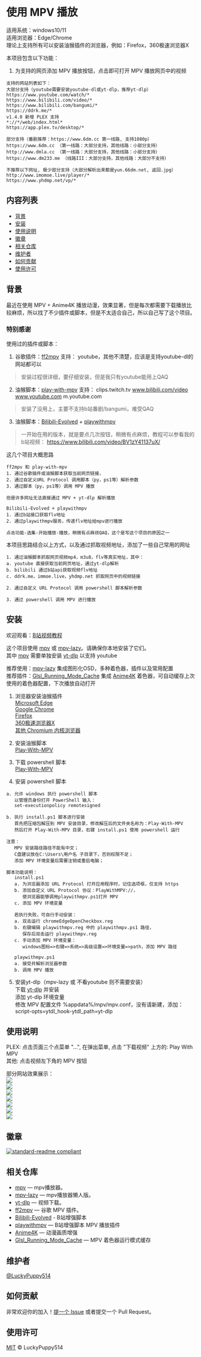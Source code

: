 # 使用 MPV 播放

适用系统：windows10/11  
适用浏览器：Edge/Chrome  
理论上支持所有可以安装油猴插件的浏览器，例如：Firefox，360极速浏览器X

本项目包含以下功能：

1. 为支持的网页添加 MPV 播放按钮，点击即可打开 MPV 播放网页中的视频

```
支持的网站列表如下：
大部分支持（youtube需要安装youtube-dl或yt-dlp，推荐yt-dlp）
https://www.youtube.com/watch/*
https://www.bilibili.com/video/*
https://www.bilibili.com/bangumi/*
https://ddrk.me/*
v1.4.0 新增 PLEX 支持
*://*/web/index.html*
https://app.plex.tv/desktop/*

部分支持（番剧推荐：https://www.6dm.cc 第一线路, 支持1080p）
https://www.6dm.cc （第一线路：大部分支持，其他线路：小部分支持）
http://www.dmla.cc （第一线路：大部分支持，其他线路：小部分支持）
https://www.dm233.me （线路III：大部分支持，其他线路：大部分不支持）

不推荐以下网址, 极少部分支持（大部分解析出来都是yun.66dm.net, 返回.jpg）
http://www.imomoe.live/player/*
https://www.yhdmp.net/vp/*
```


## 内容列表

- [背景](#背景)
- [安装](#安装)
- [使用说明](#使用说明)
- [徽章](#徽章)
- [相关仓库](#相关仓库)
- [维护者](#维护者)
- [如何贡献](#如何贡献)
- [使用许可](#使用许可)

## 背景

最近在使用 MPV + Anime4K 播放动漫，效果显著，但是每次都需要下载播放比较麻烦，所以找了不少插件或脚本，但是不太适合自己，所以自己写了这个项目。

### 特别感谢
使用过的插件或脚本：
1. 谷歌插件：[ff2mpv](https://github.com/woodruffw/ff2mpv)
支持：
youtube，其他不清楚，应该是支持youtube-dl的网站都可以
> 安装过程很详细，要仔细安装，但是我只有youtube能用上QAQ

2. 油猴脚本：[play-with-mpv](https://greasyfork.org/zh-CN/scripts/416271-play-with-mpv)
支持：
clips.twitch.tv
www.bilibili.com/video
www.youtube.com
m.youtube.com
> 安装了没用上，主要不支持b站番剧/bangumi，难受QAQ

3. 油猴脚本：[Bilibili-Evolved](https://github.com/the1812/Bilibili-Evolved) + [playwithmpv](https://github.com/videoanywhere/playwithmpv)
> 一开始在用的版本，就是要点几次按钮，稍微有点麻烦，教程可以参看我的b站视频：
https://www.bilibili.com/video/BV1zY41137uX/

这几个项目大概思路
```
ff2mpv 和 play-with-mpv
1. 通过谷歌插件或油猴脚本获取当前网页链接，
2. 通过自定义URL Protocol 调用脚本（py，ps1等）解析参数
3. 通过脚本（py，ps1等）调用 MPV 播放

但是许多网址无法直接通过 MPV + yt-dlp 解析播放

Bilibili-Evolved + playwithmpv
1. 通过b站接口获取flv地址
2. 通过playwithmpv服务，传递flv地址给mpv进行播放

点击功能-选集-开始播放-播放，稍微有点麻烦QAQ，这个是写这个项目的原因之一
```


本项目思路结合以上方式，以及通过抓取视频地址，添加了一些自己常用的网址
```
1. 通过油猴脚本抓取网页视频mp4，m3u8，flv等真实地址，其中：
a. youtube 直接获取当前网页地址，通过yt-dlp解析
b. bilibili 通过b站api获取视频flv地址
c. ddrk.me，immoe.live，yhdmp.net 抓取网页中的视频链接

2. 通过自定义 URL Protocol 调用 powershell 脚本解析参数

3. 通过 powershell 调用 MPV 进行播放
```

## 安装

欢迎观看：[B站视频教程](https://www.bilibili.com/video/BV1zZ4y1C7kx/)  

这个项目使用 [mpv](https://github.com/mpv-player/mpv) 或 [mpv-lazy](https://github.com/hooke007/MPV_lazy)。请确保你本地安装了它们。  
其中 [mpv](https://github.com/mpv-player/mpv) 需要单独安装 [yt-dlp](https://github.com/yt-dlp/yt-dlp) 以支持 youtube

推荐使用：[mpv-lazy](https://github.com/hooke007/MPV_lazy) 集成图形化OSD，多种着色器，插件以及常用配置  
推荐插件：[Glsl_Running_Mode_Cache](https://github.com/LuckyPuppy514/MPV_Glsl_Running_Mode_Cache) 集成 [Anime4K](https://github.com/bloc97/Anime4K) 着色器，可自动缓存上次使用的着色器配置，下次播放自动打开

1. 浏览器安装油猴插件  
[Microsoft Edge](https://microsoftedge.microsoft.com/addons/detail/tampermonkey/iikmkjmpaadaobahmlepeloendndfphd)  
[Google Chrome](https://chrome.google.com/extensions/detail/dhdgffkkebhmkfjojejmpbldmpobfkfo)  
[Firefox](https://addons.mozilla.org/en-US/firefox/addon/tampermonkey/)  
[360极速浏览器X](https://chrome.google.com/webstore/detail/tampermonkey/dhdgffkkebhmkfjojejmpbldmpobfkfo)  
[其他 Chromium 内核浏览器](https://chrome.google.com/webstore/detail/tampermonkey/dhdgffkkebhmkfjojejmpbldmpobfkfo)

2. 安装油猴脚本  
[Play-With-MPV](https://greasyfork.org/zh-CN/scripts/444056-play-with-mpv)

3. 下载 powershell 脚本  
[Play-With-MPV](https://github.com/LuckyPuppy514/Play-With-MPV/releases)

4. 安装 powershell 脚本

```
a. 允许 windows 执行 powershell 脚本
   以管理员身份打开 PowerShell 输入：
   set-executionpolicy remotesigned
``` 

``` 
b. 执行 install.ps1 脚本进行安装
   首先把压缩包解压到 MPV 安装目录，修改解压后的文件夹名称为：Play-With-MPV
   然后打开 Play-With-MPV 目录，右键 install.ps1 使用 powershell 运行

注意：
   MPV 安装路径路径不能有中文；
   C盘建议放在C:\Users\用户名 子目录下，否则权限不足；
   添加 MPV 环境变量后需要注销或重启电脑；
``` 

``` 
脚本功能说明：
   install.ps1
   a. 为浏览器添加 URL Protocol 打开应用程序时，记住选项框，仅支持 https
   b. 添加自定义 URL Protocol 协议：PlayWithMPV://，
      使浏览器能够调用playwithmpv.ps1打开 MPV
   c. 添加 MPV 环境变量

   若执行失败，可自行手动安装：
   a. 双击运行 chromeEdgeOpenCheckbox.reg
   b. 右键编辑 playwithmpv.reg 中的 playwithmpv.ps1 路径，
      保存后双击运行 playwithmpv.reg
   c. 手动添加 MPV 环境变量：
      windows图标=>右键=>系统=>高级设置=>环境变量=>path，添加 MPV 路径

   playwithmpv.ps1
   a. 接受并解析浏览器参数
   b. 调用 MPV 播放
``` 

5. 安装yt-dlp（mpv-lazy 或 不看youtube 则不需要安装）  
下载 [yt-dlp](https://github.com/yt-dlp/yt-dlp) 并安装  
添加 yt-dlp 环境变量  
修改 MPV 配置文件 %appdata%/mpv/mpv.conf，没有请新建，添加：  
script-opts=ytdl_hook-ytdl_path=yt-dlp



## 使用说明
PLEX: 点击页面三个点菜单 "...", 在弹出菜单, 点击 "下载视频" 上方的: Play With MPV  
其他: 点击视频左下角的 MPV 按钮  
  
部分网站效果展示：  
<img src="https://github.com/LuckyPuppy514/Play-With-MPV/blob/main/work_picture/work_on_youtube.jpg" />  
<img src="https://github.com/LuckyPuppy514/Play-With-MPV/blob/main/work_picture/work_on_bilibili_bangumi.jpg" />  
<img src="https://github.com/LuckyPuppy514/Play-With-MPV/blob/main/work_picture/work_on_bilibili_video.jpg" />  
<img src="https://github.com/LuckyPuppy514/Play-With-MPV/blob/main/work_picture/work_on_ddrk.jpg" />  
<img src="https://github.com/LuckyPuppy514/Play-With-MPV/blob/main/work_picture/work_on_plex.jpg" />  
<img src="https://github.com/LuckyPuppy514/Play-With-MPV/blob/main/work_picture/work_on_6dmcc.jpg" />  
<img src="https://github.com/LuckyPuppy514/Play-With-MPV/blob/main/work_picture/work_on_dm233.jpg" />  


## 徽章

[![standard-readme compliant](https://img.shields.io/badge/readme%20style-standard-brightgreen.svg?style=flat-square)](https://github.com/RichardLitt/standard-readme)


## 相关仓库

- [mpv](https://github.com/mpv-player/mpv) — mpv播放器。
- [mpv-lazy](https://github.com/hooke007/MPV_lazy) — mpv播放器懒人版。
- [yt-dlp](https://github.com/yt-dlp/yt-dlp) — 视频下载。
- [ff2mpv](https://github.com/woodruffw/ff2mpv) — 谷歌 MPV 插件。
- [Bilibili-Evolved](https://github.com/the1812/Bilibili-Evolved) - B站增强脚本
- [playwithmpv](https://github.com/videoanywhere/playwithmpv) — B站增强脚本 MPV 播放插件
- [Anime4K](https://github.com/bloc97/Anime4K) — 动漫画质增强
- [Glsl_Running_Mode_Cache](https://github.com/LuckyPuppy514/MPV_Glsl_Running_Mode_Cache) — MPV 着色器运行模式缓存
## 维护者

[@LuckyPuppy514](https://github.com/LuckyPuppy514)

## 如何贡献

非常欢迎你的加入！[提一个 Issue](https://github.com/LuckyPuppy514/Play-With-MPV/issues/new) 或者提交一个 Pull Request。


## 使用许可

[MIT](https://github.com/LuckyPuppy514/Play-With-MPV/blob/main/LICENSE) © LuckyPuppy514